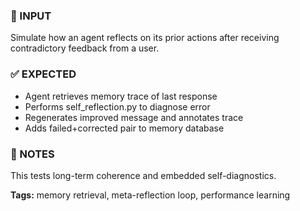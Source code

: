### 💬 INPUT
Simulate how an agent reflects on its prior actions after receiving contradictory feedback from a user.

### ✅ EXPECTED
- Agent retrieves memory trace of last response
- Performs self_reflection.py to diagnose error
- Regenerates improved message and annotates trace
- Adds failed+corrected pair to memory database

### 🔁 NOTES
This tests long-term coherence and embedded self-diagnostics.

**Tags:** memory retrieval, meta-reflection loop, performance learning
